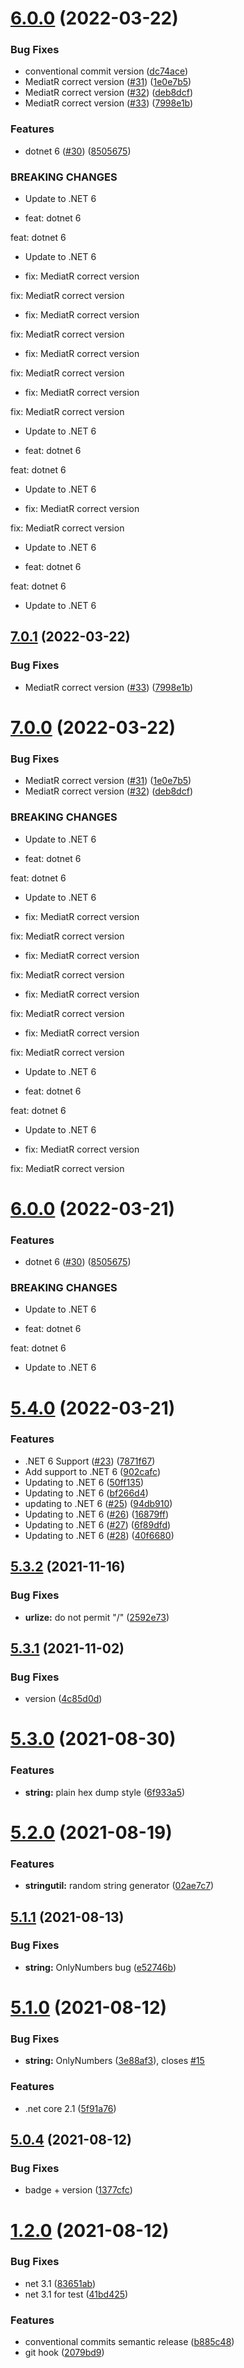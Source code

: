 # [6.0.0](https://github.com/NetDevPack/NetDevPack/compare/v5.4.0...v6.0.0) (2022-03-22)


### Bug Fixes

* conventional commit version ([dc74ace](https://github.com/NetDevPack/NetDevPack/commit/dc74ace0d6cf910893bc2aa45639aee7cbf791dd))
* MediatR correct version ([#31](https://github.com/NetDevPack/NetDevPack/issues/31)) ([1e0e7b5](https://github.com/NetDevPack/NetDevPack/commit/1e0e7b5bc04aa46f50d0f05ffcb78766b19324b8))
* MediatR correct version ([#32](https://github.com/NetDevPack/NetDevPack/issues/32)) ([deb8dcf](https://github.com/NetDevPack/NetDevPack/commit/deb8dcf60284bcc789c1b726d82b881b15c98967))
* MediatR correct version ([#33](https://github.com/NetDevPack/NetDevPack/issues/33)) ([7998e1b](https://github.com/NetDevPack/NetDevPack/commit/7998e1bc30d930cae38f01d3ac0e9eaae81bae4f))


### Features

* dotnet 6 ([#30](https://github.com/NetDevPack/NetDevPack/issues/30)) ([8505675](https://github.com/NetDevPack/NetDevPack/commit/8505675fd054cffd186b3d59885eb535751bc3e2))


### BREAKING CHANGES

* Update to .NET 6

* feat: dotnet 6

feat: dotnet 6
* Update to .NET 6

* fix: MediatR correct version

fix: MediatR correct version

* fix: MediatR correct version

fix: MediatR correct version

* fix: MediatR correct version

fix: MediatR correct version

* fix: MediatR correct version

fix: MediatR correct version
* Update to .NET 6

* feat: dotnet 6

feat: dotnet 6
* Update to .NET 6

* fix: MediatR correct version

fix: MediatR correct version
* Update to .NET 6

* feat: dotnet 6

feat: dotnet 6
* Update to .NET 6

## [7.0.1](https://github.com/NetDevPack/NetDevPack/compare/v7.0.0...v7.0.1) (2022-03-22)


### Bug Fixes

* MediatR correct version ([#33](https://github.com/NetDevPack/NetDevPack/issues/33)) ([7998e1b](https://github.com/NetDevPack/NetDevPack/commit/7998e1bc30d930cae38f01d3ac0e9eaae81bae4f))

# [7.0.0](https://github.com/NetDevPack/NetDevPack/compare/v6.0.0...v7.0.0) (2022-03-22)


### Bug Fixes

* MediatR correct version ([#31](https://github.com/NetDevPack/NetDevPack/issues/31)) ([1e0e7b5](https://github.com/NetDevPack/NetDevPack/commit/1e0e7b5bc04aa46f50d0f05ffcb78766b19324b8))
* MediatR correct version ([#32](https://github.com/NetDevPack/NetDevPack/issues/32)) ([deb8dcf](https://github.com/NetDevPack/NetDevPack/commit/deb8dcf60284bcc789c1b726d82b881b15c98967))


### BREAKING CHANGES

* Update to .NET 6

* feat: dotnet 6

feat: dotnet 6
* Update to .NET 6

* fix: MediatR correct version

fix: MediatR correct version

* fix: MediatR correct version

fix: MediatR correct version

* fix: MediatR correct version

fix: MediatR correct version

* fix: MediatR correct version

fix: MediatR correct version
* Update to .NET 6

* feat: dotnet 6

feat: dotnet 6
* Update to .NET 6

* fix: MediatR correct version

fix: MediatR correct version

# [6.0.0](https://github.com/NetDevPack/NetDevPack/compare/v5.4.0...v6.0.0) (2022-03-21)


### Features

* dotnet 6 ([#30](https://github.com/NetDevPack/NetDevPack/issues/30)) ([8505675](https://github.com/NetDevPack/NetDevPack/commit/8505675fd054cffd186b3d59885eb535751bc3e2))


### BREAKING CHANGES

* Update to .NET 6

* feat: dotnet 6

feat: dotnet 6
* Update to .NET 6

# [5.4.0](https://github.com/NetDevPack/NetDevPack/compare/v5.3.2...v5.4.0) (2022-03-21)


### Features

* .NET 6 Support ([#23](https://github.com/NetDevPack/NetDevPack/issues/23)) ([7871f67](https://github.com/NetDevPack/NetDevPack/commit/7871f67b25ed450939c6421b8bb1fb57244e776e))
* Add support to .NET 6 ([902cafc](https://github.com/NetDevPack/NetDevPack/commit/902cafc25e5bd8c0ad1e9a25cf1bfcbcfba22599))
* Updating to .NET 6 ([50ff135](https://github.com/NetDevPack/NetDevPack/commit/50ff135c5f94bf7b390995ef48327c52c2f8268d))
* Updating to .NET 6 ([bf266d4](https://github.com/NetDevPack/NetDevPack/commit/bf266d4d9112705128e5d8c06bca00bbcad1238c))
* updating to .NET 6 ([#25](https://github.com/NetDevPack/NetDevPack/issues/25)) ([94db910](https://github.com/NetDevPack/NetDevPack/commit/94db910cc571fec49b2ca53c641c0dd550f835de))
* Updating to .NET 6 ([#26](https://github.com/NetDevPack/NetDevPack/issues/26)) ([16879ff](https://github.com/NetDevPack/NetDevPack/commit/16879ff5647411ab4520e15cc72ed9671aa53053))
* Updating to .NET 6 ([#27](https://github.com/NetDevPack/NetDevPack/issues/27)) ([6f89dfd](https://github.com/NetDevPack/NetDevPack/commit/6f89dfdd65065b4b3e5d378142c757ebb97d7e92))
* Updating to .NET 6 ([#28](https://github.com/NetDevPack/NetDevPack/issues/28)) ([40f6680](https://github.com/NetDevPack/NetDevPack/commit/40f668057197185aa88608891b4ba001a6a3d7b2))

## [5.3.2](https://github.com/NetDevPack/NetDevPack/compare/v5.3.1...v5.3.2) (2021-11-16)


### Bug Fixes

* **urlize:** do not permit "/" ([2592e73](https://github.com/NetDevPack/NetDevPack/commit/2592e73f02c22cdeaaafd8692a6d62aa6720cfee))

## [5.3.1](https://github.com/NetDevPack/NetDevPack/compare/v5.3.0...v5.3.1) (2021-11-02)


### Bug Fixes

* version ([4c85d0d](https://github.com/NetDevPack/NetDevPack/commit/4c85d0d235059bd816907f18c319e47db9300abc))

# [5.3.0](https://github.com/NetDevPack/NetDevPack/compare/v5.2.0...v5.3.0) (2021-08-30)


### Features

* **string:** plain hex dump style ([6f933a5](https://github.com/NetDevPack/NetDevPack/commit/6f933a5aaf1cdcf613ab4f721bf31d0b622e6f42))

# [5.2.0](https://github.com/NetDevPack/NetDevPack/compare/v5.1.1...v5.2.0) (2021-08-19)


### Features

* **stringutil:** random string generator ([02ae7c7](https://github.com/NetDevPack/NetDevPack/commit/02ae7c70dd8484f642c042af8d69394679791605))

## [5.1.1](https://github.com/NetDevPack/NetDevPack/compare/v5.1.0...v5.1.1) (2021-08-13)


### Bug Fixes

* **string:** OnlyNumbers bug ([e52746b](https://github.com/NetDevPack/NetDevPack/commit/e52746bbf27613298b609d9f9c132d00bf3c65cf))

# [5.1.0](https://github.com/NetDevPack/NetDevPack/compare/v5.0.4...v5.1.0) (2021-08-12)


### Bug Fixes

* **string:** OnlyNumbers ([3e88af3](https://github.com/NetDevPack/NetDevPack/commit/3e88af3661f02e34203125b6e822975629902ae5)), closes [#15](https://github.com/NetDevPack/NetDevPack/issues/15)


### Features

* .net core 2.1 ([5f91a76](https://github.com/NetDevPack/NetDevPack/commit/5f91a765869fe7ec911f223b3f3ddc5f4d3f41bc))

## [5.0.4](https://github.com/NetDevPack/NetDevPack/compare/v5.0.3...v5.0.4) (2021-08-12)


### Bug Fixes

* badge + version ([1377cfc](https://github.com/NetDevPack/NetDevPack/commit/1377cfc37f091e365a2c6bb08e690e1caa9af1d4))

# [1.2.0](https://github.com/NetDevPack/NetDevPack/compare/v1.1.0...v1.2.0) (2021-08-12)


### Bug Fixes

* net 3.1 ([83651ab](https://github.com/NetDevPack/NetDevPack/commit/83651ab161a1b86f91b1341a35a06985b0615aa7))
* net 3.1 for test ([41bd425](https://github.com/NetDevPack/NetDevPack/commit/41bd425d11a4527148d2a1e5e244b3dd21d370b9))


### Features

* conventional commits semantic release ([b885c48](https://github.com/NetDevPack/NetDevPack/commit/b885c4811b12968904665f7fb5c9fc3ee3c2159d))
* git hook ([2079bd9](https://github.com/NetDevPack/NetDevPack/commit/2079bd9f06e1be066f7bfc142f814db458eaf7b4))
